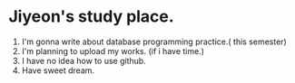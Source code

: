 #  Jiyeon's study place.

1. I'm gonna write about database programming practice.( this semester)
2. I'm planning to upload my works. (if i have time.)
3. I have no idea how to use github.
4. Have sweet dream. 

